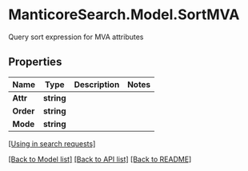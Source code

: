 # ManticoreSearch.Model.SortMVA
Query sort expression for MVA attributes

## Properties

Name | Type | Description | Notes
------------ | ------------- | ------------- | -------------
**Attr** | **string** |  | 
**Order** | **string** |  | 
**Mode** | **string** |  | 

[[Using in search requests]](SearchApi.md#SortMVA)


[[Back to Model list]](../README.md#documentation-for-models) [[Back to API list]](../README.md#documentation-for-api-endpoints) [[Back to README]](../README.md)

